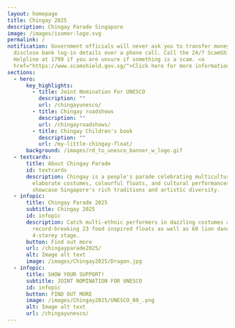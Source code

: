 ```yaml
---
layout: homepage
title: Chingay 2025
description: Chingay Parade Singapore
image: /images/isomer-logo.svg
permalink: /
notification: Government officials will never ask you to transfer money or
  disclose bank log-in details over a phone call. Call the 24/7 ScamShield
  Helpline at 1799 if you are unsure if something is a scam. <a
  href="https://www.scamshield.gov.sg/">Click here for more information</a>.
sections:
  - hero:
      key_highlights:
        - title: Joint Nomination For UNESCO
          description: ""
          url: /chingayunesco/
        - title: Chingay roadshows
          description: ""
          url: /chingayroadshows/
        - title: Chingay Children's book
          description: ""
          url: /my-little-chingay-float/
      background: /images/rd_to_unesco_banner_w_logo.gif
  - textcards:
      title: About Chingay Parade
      id: textcards
      description: Chingay is a people's parade celebrating multiculturalism with
        elaborate costumes, colourful floats, and cultural performances that
        showcase Singapore's rich traditions and artistic diversity.
  - infopic:
      title: Chingay Parade 2025
      subtitle: Chingay 2025
      id: infopic
      description: Catch multi-ethnic performers in dazzling costumes and
        record-breaking 23 food inspired floats as well as 60 lion dancers on a
        4-storey stage.
      button: Find out more
      url: /chingayparade2025/
      alt: Image alt text
      image: /images/Chingay2025/Dragon.jpg
  - infopic:
      title: SHOW YOUR SUPPORT!
      subtitle: JOINT NOMINATION FOR UNESCO
      id: infopic
      button: FIND OUT MORE
      image: /images/Chingay2025/UNESCO_80_.png
      alt: Image alt text
      url: /chingayunesco/
---
```

